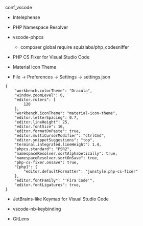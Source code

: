 conf_vscode

* Intelephense

* PHP Namespace Resolver

* vscode-phpcs
    - composer global require squizlabs/php_codesniffer

* PHP CS Fixer for Visual Studio Code

* Material Icon Theme

*  File -> Preferences -> Settings -> settings.json
```
{
    "workbench.colorTheme": "Dracula",
    "window.zoomLevel": 0,
    "editor.rulers": [
        120
    ],
    "workbench.iconTheme": "material-icon-theme",
    "editor.letterSpacing": 0.7,
    "editor.lineHeight": 25,
    "editor.fontSize": 16,
    "editor.formatOnPaste": true,
    "editor.multiCursorModifier": "ctrlCmd",
    "editor.snippetSuggestions": "top",
    "terminal.integrated.lineHeight": 1.4,
    "phpcs.standard": "PSR2",
    "namespaceResolver.sortAlphabetically": true,
    "namespaceResolver.sortOnSave": true,
    "php-cs-fixer.onsave": true,
    "[php]": {
        "editor.defaultFormatter": "junstyle.php-cs-fixer"
    },
    "editor.fontFamily": "'Fira Code'",
    "editor.fontLigatures": true,
}
```

* JetBrains-like Keymap for Visual Studio Code

* vscode-nb-keybinding

* GitLens